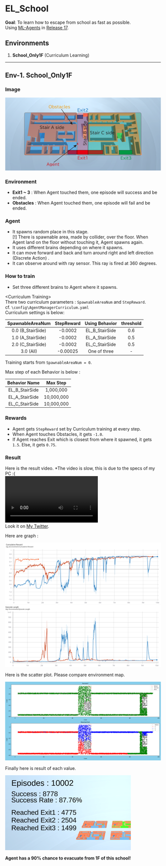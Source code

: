 # EL_School
**Goal**: To learn how to escape from school as fast as possible.  
Using [ML-Agents](https://github.com/Unity-Technologies/ml-agents) in [Release 17](https://github.com/Unity-Technologies/ml-agents/tree/release_17).  

## Environments
1. **School_Only1F** (Curriculum Learning)

---
## Env-1. School_Only1F

### Image
![Stage](images/Stage_Only1F.png)

### Environment
* **Exit1 ~ 3** : When Agent touched them, one episode will success and be ended. 
* **Obstacles** : When Agent touched them, one episode will fail and be ended.

### Agent
* It spawns random place in this stage.  
[!] There is spawnable area, made by collider, over the floor. When Agent land on the floor without touching it, Agent spawns again.
* It uses different brains depending on where it spawns. 
* It can move forward and back and turn around right and left direction (Discrete Action) .
* It can observe around with ray sensor. This ray is fired at 360 degrees.

### How to train
* Set three different brains to Agent where it spawns.

\<Curriculum Training>  
There two curriculum parameters : ``SpawnableAreaNum`` and ``StepReward``.  
cf. ``\config\AgentManagerCurriculum.yaml``  
Curriculum settings is below: 

| SpawnableAreaNum | StepReward | Using Behavior | threshold |  
|:----------------:|:----------:|:--------------:|:---------:|
| 0.0 (B_StairSide)| -0.0002    | EL_B_StairSide | 0.6       |
| 1.0 (A_StairSide)| -0.0002    | EL_A_StairSide | 0.5       |
| 2.0 (C_StairSide)| -0.0002    | EL_C_StairSide | 0.5       |
| 3.0 (All)        | -0.00025   | One of three   | -         |

Training starts from ``SpawnableAreaNum = 0``.

Max step of each Behavior is below :  

| Behavior Name | Max Step   |
|:-------------:|:----------:|
|EL_B_StairSide | 1,000,000  |
|EL_A_StairSide | 10,000,000 |
|EL_C_StairSide | 10,000,000 |

### Rewards
* Agent gets ``StepReward`` set by Curriculum training at every step.
* When Agent touches Obstacles, it gets ``-1.0``.
* If Agent reaches Exit which is closest from where it spawned, it gets ``1.5``. Else, it gets ``0.75``.

### Result
Here is the result video. *The video is slow, this is due to the specs of my PC :(  
![result video](https://user-images.githubusercontent.com/79734873/147444470-8b665edb-289f-4361-b69f-fd716cac849f.mp4)  
Look it on [My Twitter](https://twitter.com/Yuulis04/status/1475024424101621761).

Here are graph :

![Reward graph](/images/graph_reward.png)  
![Reward graph](/images/graph_episode-length.png)

Here is the scatter plot. Please compare environment map.

![scatter plot](/images/Only1F_result_2021-12-26-16-19-30.png)

Finally here is result of each value.

![scatter plot](/images/Only1F_result_value_2021-12-26-16-19-30.png)

**Agent has a 90% chance to evacuate from 1F of this school!**